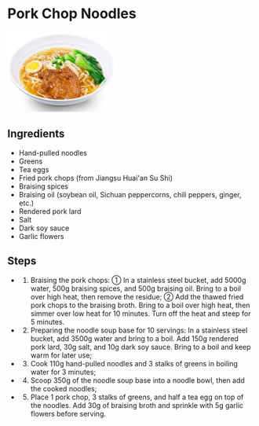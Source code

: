 # Pork Chop Noodles

![Pork Chop Noodles](../../images/%E5%A4%A7%E6%8E%92%E9%9D%A2.png)

## Ingredients

- Hand-pulled noodles
- Greens
- Tea eggs
- Fried pork chops (from Jiangsu Huai'an Su Shi)
- Braising spices
- Braising oil (soybean oil, Sichuan peppercorns, chili peppers, ginger, etc.)
- Rendered pork lard
- Salt
- Dark soy sauce
- Garlic flowers

## Steps

- 1. Braising the pork chops:
	① In a stainless steel bucket, add 5000g water, 500g braising spices, and 500g braising oil. Bring to a boil over high heat, then remove the residue;
	② Add the thawed fried pork chops to the braising broth. Bring to a boil over high heat, then simmer over low heat for 10 minutes. Turn off the heat and steep for 5 minutes.
- 2. Preparing the noodle soup base for 10 servings: In a stainless steel bucket, add 3500g water and bring to a boil. Add 150g rendered pork lard, 30g salt, and 10g dark soy sauce. Bring to a boil and keep warm for later use;
- 3. Cook 110g hand-pulled noodles and 3 stalks of greens in boiling water for 3 minutes;
- 4. Scoop 350g of the noodle soup base into a noodle bowl, then add the cooked noodles;
- 5. Place 1 pork chop, 3 stalks of greens, and half a tea egg on top of the noodles. Add 30g of braising broth and sprinkle with 5g garlic flowers before serving.